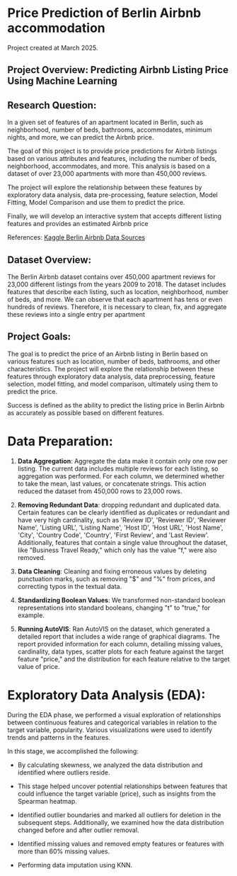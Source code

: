 # Price Prediction of Berlin Airbnb accommodation

Project created at March 2025.

## Project Overview: Predicting Airbnb Listing Price Using Machine Learning


## Research Question:
In a given set of features of an apartment located in Berlin, such as neighborhood, number of beds, bathrooms, accommodates, minimum nights, and more, we can predict the Airbnb price.

The goal of this project is to provide price predictions for Airbnb listings based on various attributes and features, including the number of beds, neighborhood, accommodates, and more. This analysis is based on a dataset of over 23,000 apartments with more than 450,000 reviews.

The project will explore the relationship between these features by exploratory data analysis, data pre-processing, feature selection, Model Fitting, Model Comparison and use them to predict the price.

Finally, we will develop an interactive system that accepts different listing features and provides an estimated Airbnb price

References: 
[Kaggle Berlin Airbnb Data Sources](https://www.kaggle.com/datasets/thedevastator/berlin-airbnb-ratings-how-hosts-measure-up) 

## Dataset Overview:
The Berlin Airbnb dataset contains over 450,000 apartment reviews for 23,000 different listings from the years 2009 to 2018.
The dataset includes features that describe each listing, such as location, neighborhood, number of beds, and more. We can observe that each apartment has tens or even hundreds of reviews. Therefore, it is necessary to clean, fix, and aggregate these reviews into a single entry per apartment

## Project Goals:

The goal is to predict the price of an Airbnb listing in Berlin based on various features such as location, number of beds, bathrooms, and other characteristics. The project will explore the relationship between these features through exploratory data analysis, data preprocessing, feature selection, model fitting, and model comparison, ultimately using them to predict the price.

Success is defined as the ability to predict the listing price in Berlin Airbnb as accurately as possible based on different features.


# Data Preparation:

1.    **Data Aggregation**:  Aggregate the data make it contain only one row per listing. The current data includes multiple reviews for each listing, so aggregation was performed. For each column, we determined whether to take the mean, last values, or concatenate strings. This action reduced the dataset from 450,000 rows to 23,000 rows.
    
2.  **Removing Redundant Data**: dropping redundant and duplicated data. Certain features can be clearly identified as duplicates or redundant and have very high cardinality, such as 'Review ID', 'Reviewer ID', 'Reviewer Name', 'Listing URL', 'Listing Name', 'Host ID', 'Host URL', 'Host Name', 'City', 'Country Code', 'Country', 'First Review', and 'Last Review'. Additionally, features that contain a single value throughout the dataset, like "Business Travel Ready," which only has the value "f," were also removed.
    
3.  **Data Cleaning**:  Cleaning and fixing erroneous values by deleting punctuation marks, such as removing "$" and "%" from prices, and correcting typos in the textual data.
    
4.  **Standardizing Boolean Values**: We transformed non-standard boolean representations into standard booleans, changing "t" to "true," for example.
    
5.  **Running AutoVIS**: Ran AutoVIS on the dataset, which generated a detailed report that includes a wide range of graphical diagrams. The report provided information for each column, detailing missing values, cardinality, data types, scatter plots for each feature against the target feature "price," and the distribution for each feature relative to the target value of price.


# Exploratory Data Analysis (EDA):


During the EDA phase, we performed a visual exploration of relationships between continuous features and categorical variables in relation to the target variable, popularity. Various visualizations were used to identify trends and patterns in the features.

In this stage, we accomplished the following:

-   By calculating skewness, we analyzed the data distribution and identified where outliers reside.
    
-   This stage helped uncover potential relationships between features that could influence the target variable (price), such as insights from the Spearman heatmap.
    
-   Identified outlier boundaries and marked all outliers for deletion in the subsequent steps. Additionally, we examined how the data distribution changed before and after outlier removal.
    
-   Identified missing values and removed empty features or features with more than 60% missing values.
    
-   Performing data imputation using KNN.
